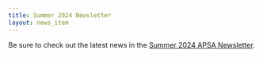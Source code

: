 ```yaml
---
title: Summer 2024 Newsletter
layout: news_item
---
```


Be sure to check out the latest news in the <a href="/assets/pdfs/2024-06-Newsletter.pdf">Summer 2024 APSA Newsletter</a>.
